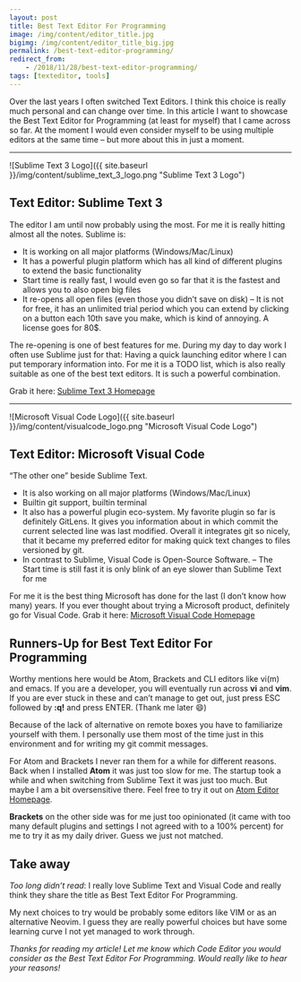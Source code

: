 ```yaml
---
layout: post
title: Best Text Editor For Programming
image: /img/content/editor_title.jpg
bigimg: /img/content/editor_title_big.jpg
permalink: /best-text-editor-programming/
redirect_from: 
    - /2018/11/28/best-text-editor-programming/
tags: [texteditor, tools]
---
```


Over the last years I often switched Text Editors. I think this choice is really much personal and can change over time. In this article I want to showcase the Best Text Editor for Programming (at least for myself) that I came across so far. At the moment I would even consider myself to be using multiple editors at the same time – but more about this in just a moment.

----

![Sublime Text 3 Logo]({{ site.baseurl }}/img/content/sublime_text_3_logo.png "Sublime Text 3 Logo")

## Text Editor: Sublime Text 3


The editor I am until now probably using the most. For me it is really hitting almost all the notes. Sublime is:

+ It is working on all major platforms (Windows/Mac/Linux)
+ It has a powerful plugin platform which has all kind of different plugins to extend the basic functionality
+ Start time is really fast, I would even go so far that it is the fastest and allows you to also open big files
+ It re-opens all open files (even those you didn’t save on disk)
–  It is not for free, it has an unlimited trial period which you can extend by clicking on a button each 10th save you make, which is kind of annoying. A license goes for 80$.

The re-opening is one of best features for me. During my day to day work I often use Sublime just for that: Having a quick launching editor where I can put temporary information into. For me it is a TODO list, which is also really suitable as one of the best text editors. It is such a powerful combination.

Grab it here: [Sublime Text 3 Homepage](https://www.sublimetext.com/3)

----

![Microsoft Visual Code Logo]({{ site.baseurl }}/img/content/visualcode_logo.png "Microsoft Visual Code Logo")

## Text Editor: Microsoft Visual Code
“The other one” beside Sublime Text.

+ It is also working on all major platforms (Windows/Mac/Linux)
+ Builtin git support, builtin terminal
+ It also has a powerful plugin eco-system. My favorite plugin so far is definitely GitLens. It gives you information about in which commit the current selected line was last modified. Overall it integrates git so nicely, that it became my preferred editor for making quick text changes to files versioned by git.
+ In contrast to Sublime, Visual Code is Open-Source Software.
– The Start time is still fast it is only blink of an eye slower than Sublime Text for me

For me it is the best thing Microsoft has done for the last (I don’t know how many) years. If you ever thought about trying a Microsoft product, definitely go for Visual Code.
Grab it here: [Microsoft Visual Code Homepage](https://code.visualstudio.com/)

## Runners-Up for Best Text Editor For Programming
Worthy mentions here would be Atom, Brackets and CLI editors like vi(m) and emacs.
If you are a developer, you will eventually run across **vi** and **vim**. If you are ever stuck in these and can’t manage to get out, just press ESC followed by **:q!** and press ENTER.
(Thank me later 😄)

Because of the lack of alternative on remote boxes you have to familiarize yourself with them. I personally use them most of the time just in this environment and for writing my git commit messages.

For Atom and Brackets I never ran them for a while for different reasons. Back when I installed **Atom** it was just too slow for me. The startup took a while and when switching from Sublime Text it was just too much. But maybe I am a bit oversensitive there. Feel free to try it out on [Atom Editor Homepage](https://atom.io/).

**Brackets** on the other side was for me just too opinionated (it came with too many default plugins and settings I not agreed with to a 100% percent) for me to try it as my daily driver. Guess we just not matched.


## Take away
_Too long didn’t read_: I really love Sublime Text and Visual Code and really think they share the title as Best Text Editor For Programming.

My next choices to try would be probably some editors like VIM or as an alternative Neovim. I guess they are really powerful choices but have some learning curve I not yet managed to work through.

_Thanks for reading my article! Let me know which Code Editor you would consider as the Best Text Editor For Programming. Would really like to hear your reasons!_
